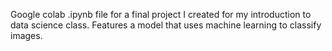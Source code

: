 Google colab .ipynb file for a final project I created for my introduction to data science class. Features a model that uses machine learning to classify images.

